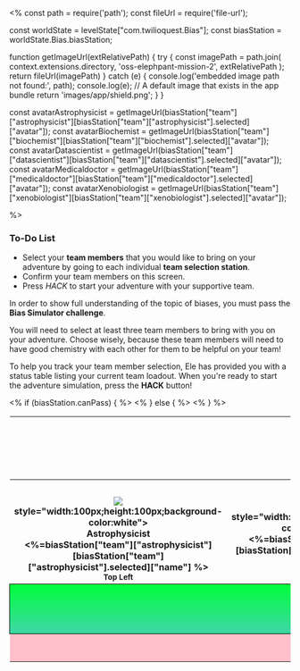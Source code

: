 <%
const path = require('path');
const fileUrl = require('file-url');

const worldState = levelState["com.twilioquest.Bias"];
const biasStation = worldState.Bias.biasStation;

function getImageUrl(extRelativePath) {
  try {
    const imagePath = path.join(
      context.extensions.directory,
      'oss-elephpant-mission-2',
      extRelativePath
    );
    return fileUrl(imagePath)
  } catch (e) {
    console.log('embedded image path not found:', path);
    console.log(e);
    // A default image that exists in the app bundle
    return 'images/app/shield.png'; 
  }
}

const avatarAstrophysicist =  getImageUrl(biasStation["team"]["astrophysicist"][biasStation["team"]["astrophysicist"].selected]["avatar"]);
const avatarBiochemist =      getImageUrl(biasStation["team"]["biochemist"][biasStation["team"]["biochemist"].selected]["avatar"]);
const avatarDatascientist =   getImageUrl(biasStation["team"]["datascientist"][biasStation["team"]["datascientist"].selected]["avatar"]);
const avatarMedicaldoctor =   getImageUrl(biasStation["team"]["medicaldoctor"][biasStation["team"]["medicaldoctor"].selected]["avatar"]);
const avatarXenobiologist =   getImageUrl(biasStation["team"]["xenobiologist"][biasStation["team"]["xenobiologist"].selected]["avatar"]);

%>

<div class="aside">
<h3>To-Do List</h3>
<ul>
  <li>Select your <strong>team members</strong> that you would like to bring on your adventure by 
  going to each individual <strong>team selection station</strong>.</li>
  <li>Confirm your team members on this screen.</li>
  <li>Press <i>HACK</i> to start your adventure with your supportive team.</li>
</ul>
</div>

In order to show full understanding of the topic of biases, you must pass the **Bias Simulator challenge**.

You will need to select at least three team members to bring with you on your adventure. Choose wisely, because these team members will need to have good 
chemistry with each other for them to be helpful on your team! 

To help you track your team member selection, Ele has provided you with a status table listing your current team loadout. When you're ready to start the adventure simulation, press the __HACK__ button!

<style>
.puzzle-grid {

}

.puzzle-grid td {
  width: 20%;
  height:50px;
  text-align:center;
  font-weight:bold;
}

.puzzle-grid td.unsolved-station {
  border: 1px solid black !important;
  line-neight: 1.0 !important;
  background: rgb(128,128,128);
}

.puzzle-grid td.solved-station {
  border: 1px solid black !important;
  line-neight: 1.0 !important;
  background: rgb(62,214,167);
  background: linear-gradient(90deg, rgba(62,214,167,1) 0%, rgba(0,255,59,1) 100%);
}


</style>

<table class="puzzle-grid" style="border:none">
<tr><td colspan="5"><h1>Bias Simulator</h1></td></tr>
<tr><th colspan="5" style="text-align: center"><%= biasStation.stationsCompleted %> Team Members Selected</th></tr>
<tr>
  <td class="<%= biasStation.stationFlags.teammate_select_astrophysicist ? 'solved-station' : 'unsolved-station' %>"><img src=<%=avatarAstrophysicist %> style="width:100px;height:100px;background-color:white"><br>Astrophysicist<br><%=biasStation["team"]["astrophysicist"][biasStation["team"]["astrophysicist"].selected]["name"] %><br><small>Top Left</small></td>
  <td class="<%= biasStation.stationFlags.teammate_select_biochemist ? 'solved-station' : 'unsolved-station' %>"><img src=<%=avatarAstrophysicist %> style="width:100px;height:100px;background-color:white">Biochemist<br><%=biasStation["team"]["biochemist"][biasStation["team"]["biochemist"].selected]["name"] %><br><small>Middle Left</small></td>
  <td class="<%= biasStation.stationFlags.teammate_select_datascientist ? 'solved-station' : 'unsolved-station' %>"><img src=<%=avatarDatascientist %> style="width:100px;height:100px;background-color:white">Data Scientist<br><%=biasStation["team"]["datascientist"][biasStation["team"]["datascientist"].selected]["name"] %><br><small>Bottom Left</small></td>
  <td class="<%= biasStation.stationFlags.teammate_select_medicaldoctor ? 'solved-station' : 'unsolved-station' %>"><img src=<%=avatarMedicaldoctor %> style="width:100px;height:100px;background-color:white">Medical Doctor<br><%=biasStation["team"]["medicaldoctor"][biasStation["team"]["medicaldoctor"].selected]["name"] %><br><small>Top Right</small></td>
  <td class="<%= biasStation.stationFlags.teammate_select_xenobiologist ? 'solved-station' : 'unsolved-station' %>"><img src=<%=avatarXenobiologist %> style="width:100px;height:100px;background-color:white">Xenobiologist<br><%=biasStation["team"]["xenobiologist"][biasStation["team"]["xenobiologist"].selected]["name"] %><br><small>Middle Right</small></td>
</tr>
<% if (biasStation.canPass) { %>
<tr><td colspan="5" style="background-image: linear-gradient(0deg, rgba(62,214,167,1) 0%, rgba(0,255,59,1) 100%); border: 1px solid black"><h2>Ready to simulate!</h2></td></tr>
<% } else { %>
<tr><td colspan="5" style="background-color: pink;font-size:18px">LOCKED: 3 TEAM MEMBERS REQUIRED</td></tr> 
<% } %>
</table>
